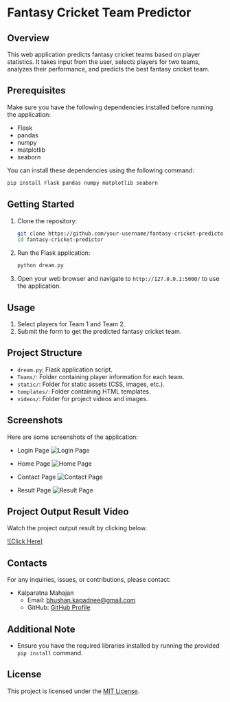 
# Fantasy Cricket Team Predictor

## Overview
This web application predicts fantasy cricket teams based on player statistics. It takes input from the user, selects players for two teams, analyzes their performance, and predicts the best fantasy cricket team.

## Prerequisites
Make sure you have the following dependencies installed before running the application:
- Flask
- pandas
- numpy
- matplotlib
- seaborn 

You can install these dependencies using the following command:
```bash
pip install Flask pandas numpy matplotlib seaborn
```

## Getting Started
1. Clone the repository:
   ```bash
   git clone https://github.com/your-username/fantasy-cricket-predictor.git
   cd fantasy-cricket-predictor
   ```

2. Run the Flask application:
   ```bash
   python dream.py
   ```

3. Open your web browser and navigate to `http://127.0.0.1:5000/` to use the application.

## Usage
1. Select players for Team 1 and Team 2.
2. Submit the form to get the predicted fantasy cricket team.

## Project Structure
- `dream.py`: Flask application script.
- `Teams/`: Folder containing player information for each team.
- `static/`: Folder for static assets (CSS, images, etc.).
- `templates/`: Folder containing HTML templates.
- `videos/`: Folder for project videos and images.

## Screenshots
Here are some screenshots of the application:

- Login Page
  ![Login Page](videos/login.png)

- Home Page
  ![Home Page](videos/Home.png)

- Contact Page
  ![Contact Page](videos/contact.png)

- Result Page
  ![Result Page](videos/Result.png)

## Project Output Result Video
Watch the project output result by clicking below.

[![Click Here]](https://drive.google.com/file/d/1xdg22R2csdGbAvZakXovRlCtF4PIjtNg/view?usp=drivesdk)

## Contacts
For any inquiries, issues, or contributions, please contact:

- Kalparatna Mahajan
  - Email: bhushan.kapadnee@gmail.com
  - GitHub: [GitHub Profile](https://github.com/bhushankapadneee)

## Additional Note
- Ensure you have the required libraries installed by running the provided `pip install` command.

## License
This project is licensed under the [MIT License](LICENSE).

